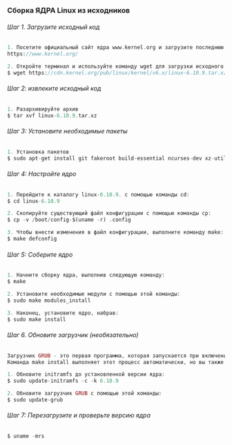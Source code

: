 ### Сборка ЯДРА Linux из исходников

######  Шаг 1. Загрузите исходный код 
```php
1. Посетите официальный сайт ядра www.kernel.org и загрузите последнюю версию.  
https://www.kernel.org/  

2. Откройте терминал и используйте команду wget для загрузки исходного кода ядра Linux:  
$ wget https://cdn.kernel.org/pub/linux/kernel/v6.x/linux-6.10.9.tar.xz
```

######  Шаг 2: извлеките исходный код
```php
1. Разархивируйте архив  
$ tar xvf linux-6.10.9.tar.xz
```

######  Шаг 3: Установите необходимые пакеты
```php
1. Установка пакетов  
$ sudo apt-get install git fakeroot build-essential ncurses-dev xz-utils libssl-dev bc flex libelf-dev bison
```

######  Шаг 4: Настройте ядро
```php
1. Перейдите к каталогу linux-6.10.9. с помощью команды cd:  
$ cd linux-6.10.9

2. Скопируйте существующий файл конфигурации с помощью команды cp:  
$ cp -v /boot/config-$(uname -r) .config  

3. Чтобы внести изменения в файл конфигурации, выполните команду make:  
$ make defconfig
```

######  Шаг 5: Соберите ядро
```php
1. Начните сборку ядра, выполнив следующую команду:  
$ make  

2. Установите необходимые модули с помощью этой команды:  
$ sudo make modules_install  

3. Наконец, установите ядро, набрав:  
$ sudo make install
```

######  Шаг 6. Обновите загрузчик (необязательно)
```php
Загрузчик GRUB - это первая программа, которая запускается при включении системы.  
Команда make install выполняет этот процесс автоматически, но вы также можете сделать это вручную.  

1. Обновите initramfs до установленной версии ядра:  
$ sudo update-initramfs -c -k 6.10.9  

2. Обновите загрузчик GRUB с помощью этой команды:  
$ sudo update-grub
```

######  Шаг 7: Перезагрузите и проверьте версию ядра
```php
$ uname -mrs
```	
